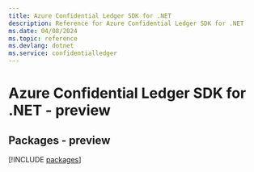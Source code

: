 ```yaml
---
title: Azure Confidential Ledger SDK for .NET
description: Reference for Azure Confidential Ledger SDK for .NET
ms.date: 04/08/2024
ms.topic: reference
ms.devlang: dotnet
ms.service: confidentialledger
---
```

# Azure Confidential Ledger SDK for .NET - preview
## Packages - preview
[!INCLUDE [packages](confidential-ledger-index.md)]